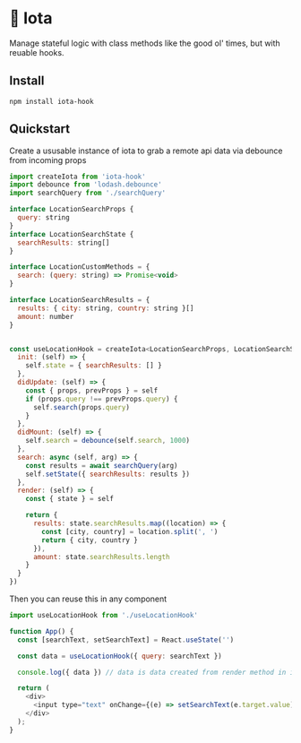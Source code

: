 #  💫 Iota

Manage stateful logic with class methods like the good ol' times, but with reuable hooks.

## Install

```
npm install iota-hook
```

## Quickstart

Create a ususable instance of iota to grab a remote api data via debounce from  incoming props


```js
import createIota from 'iota-hook'
import debounce from 'lodash.debounce'
import searchQuery from './searchQuery'

interface LocationSearchProps {
  query: string
}
interface LocationSearchState {
  searchResults: string[]
}

interface LocationCustomMethods = {
  search: (query: string) => Promise<void>
}

interface LocationSearchResults = {
  results: { city: string, country: string }[]
  amount: number
}


const useLocationHook = createIota<LocationSearchProps, LocationSearchState, LocationCustomMethods, LocationSearchResults>({
  init: (self) => {
    self.state = { searchResults: [] }
  },
  didUpdate: (self) => {
    const { props, prevProps } = self
    if (props.query !== prevProps.query) {
      self.search(props.query)
    }
  },
  didMount: (self) => {
    self.search = debounce(self.search, 1000)
  },
  search: async (self, arg) => {
    const results = await searchQuery(arg)
    self.setState({ searchResults: results })
  },
  render: (self) => {
    const { state } = self

    return {
      results: state.searchResults.map((location) => {
        const [city, country] = location.split(', ')
        return { city, country }
      }),
      amount: state.searchResults.length
    }
  }
})

```



Then you can reuse this in any component



```js
import useLocationHook from './useLocationHook'

function App() {
  const [searchText, setSearchText] = React.useState('')

  const data = useLocationHook({ query: searchText })

  console.log({ data }) // data is data created from render method in iota hook

  return (
    <div>
      <input type="text" onChange={(e) => setSearchText(e.target.value)} />
    </div>
  );
}


```
